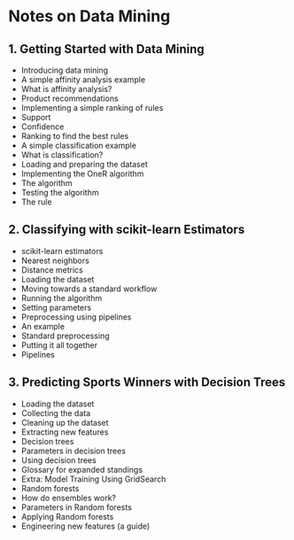 # Notes on Data Mining

## 1. Getting Started with Data Mining
- Introducing data mining
- A simple affinity analysis example
- What is affinity analysis?
- Product recommendations
- Implementing a simple ranking of rules
- Support
- Confidence 
- Ranking to find the best rules
- A simple classification example
- What is classification?
- Loading and preparing the dataset
- Implementing the OneR algorithm
- The algorithm 
- Testing the algorithm
- The rule

## 2. Classifying with scikit-learn Estimators
- scikit-learn estimators
- Nearest neighbors
- Distance metrics
- Loading the dataset
- Moving towards a standard workflow
- Running the algorithm
- Setting parameters
- Preprocessing using pipelines
- An example
- Standard preprocessing
- Putting it all together
- Pipelines

## 3. Predicting Sports Winners with Decision Trees
- Loading the dataset
- Collecting the data
- Cleaning up the dataset
- Extracting new features
- Decision trees
- Parameters in decision trees
- Using decision trees
- Glossary for expanded standings
- Extra: Model Training Using GridSearch
- Random forests
- How do ensembles work?
- Parameters in Random forests
- Applying Random forests
- Engineering new features (a guide)